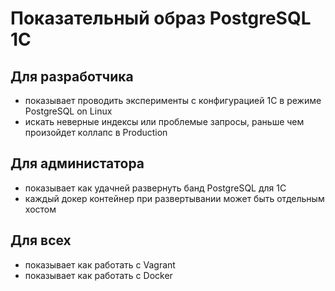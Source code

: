 # Показательный образ PostgreSQL 1С

## Для разработчика

* показывает проводить эксперименты с конфигурацией 1С в режиме PostgreSQL on Linux
* искать неверные индексы или проблемые запросы, раньше чем произойдет коллапс в Production

## Для администатора

* показывает как удачней развернуть банд PostgreSQL для 1С
* каждый докер контейнер при развертывании может быть отдельным хостом

## Для всех

* показывает как работать с Vagrant
* показывает как работать с Docker
